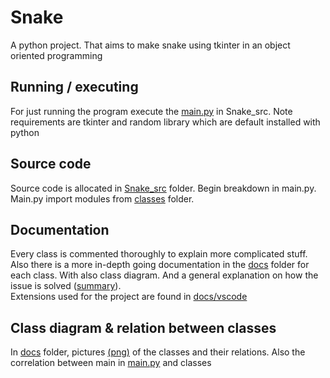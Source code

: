 # Snake
A python project. That aims to make snake using tkinter in an object oriented programming

## Running / executing
For just running the program execute the [main.py](Snake_src/main.py) in Snake_src. 
Note requirements are tkinter and random library which are default installed with python

## Source code 
Source code is allocated in [Snake_src](Snake_src) folder. Begin breakdown in main.py. Main.py import modules from [classes](Snake_src/classes) folder.

## Documentation
Every class is commented thoroughly to explain more complicated stuff. 
Also there is a more in-depth going documentation in the [docs](docs) folder for each class. With also class diagram. And a general explanation on how the issue is solved ([summary](docs/summary.md)).<br>
Extensions used for the project are found in [docs/vscode](docs/vscode.md)

## Class diagram & relation between classes
In [docs](docs) folder, pictures [(png)](docs/class_diagram_and_relation.png) of the classes and their relations. Also the correlation between main in [main.py](main.py) and classes